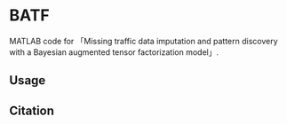 # BATF
MATLAB code for 「Missing traffic data imputation and pattern discovery with a Bayesian augmented tensor factorization model」.

## Usage



## Citation

